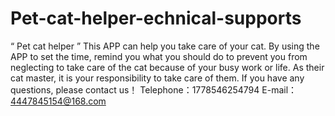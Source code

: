 # Pet-cat-helper-echnical-supports
“ Pet cat helper ” This APP can help you take care of your cat. By using the APP to set the time, remind you what you should do to prevent you from neglecting to take care of the cat because of your busy work or life. As their cat master, it is your responsibility to take care of them.
If you have any questions, please contact us！
Telephone：1778546254794 E-mail：4447845154@168.com
